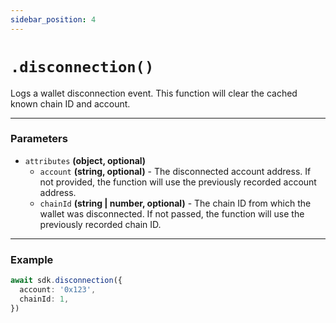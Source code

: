 ```yaml
---
sidebar_position: 4
---
```


# `.disconnection()`

Logs a wallet disconnection event. This function will clear the cached known chain ID and account.

---

### Parameters

- `attributes` **(object, optional)**
  - `account` **(string, optional)** - The disconnected account address. If not provided, the function will use the previously recorded account address.
  - `chainId` **(string | number, optional)** - The chain ID from which the wallet was disconnected. If not passed, the function will use the previously recorded chain ID.

---

### Example

```typescript
await sdk.disconnection({
  account: '0x123',
  chainId: 1,
})
```
